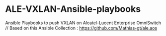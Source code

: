 # ALE-VXLAN-Ansible-playbooks
Ansible Playbooks to push VXLAN on Alcatel-Lucent Enterprise OmniSwitch
//
Based on this Ansible Collection : https://github.com/Mathias-gt/ale.aos
